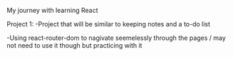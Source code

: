 My journey with learning React

Project 1:
-Project that will be similar to keeping notes and a to-do list

-Using react-router-dom to nagivate seemelessly through the pages / may not need to use it though but practicing with it

